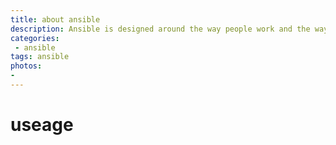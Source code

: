 ```yaml
---
title: about ansible
description: Ansible is designed around the way people work and the way people work together.
categories:
 - ansible
tags: ansible
photos:
- 
---
```


# useage
